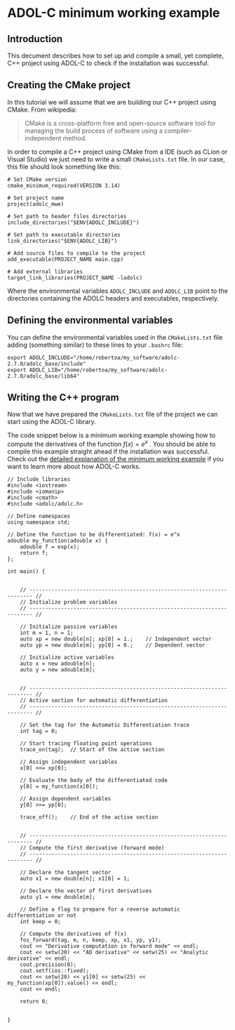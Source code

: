 
# ADOL-C minimum working example


## Introduction

This decument describes how to set up and compile a small, yet complete, C++ project using ADOL-C to check if the installation was successful.

## Creating the CMake project

In this tutorial we will assume that we are building our C++ project using CMake. From wikipedia:

> CMake is a cross-platform free and open-source software tool for managing the build process of software using a compiler-independent method.

In order to compile a C++ project using CMake from a IDE (such as CLion or Visual Studio) we just need to write a small `CMakeLists.txt` file. In our case, this file should look something like this:


	# Set CMake version
	cmake_minimum_required(VERSION 3.14)

	# Set project name
	project(adolc_mwe)

	# Set path to header files directories
	include_directories("$ENV{ADOLC_INCLUDE}")

	# Set path to executable directories
	link_directories("$ENV{ADOLC_LIB}")

	# Add source files to compile to the project
	add_executable(PROJECT_NAME main.cpp)

	# Add external libraries
	target_link_libraries(PROJECT_NAME -ladolc)



Where the environmental variables `ADOLC_INCLUDE` and `ADOLC_LIB` point to the directories containing the ADOLC headers and executables, respectively.


## Defining the environmental variables
You can define the environmental variables used in the `CMakeLists.txt` file adding (something similar) to these lines to your `.bashrc` file:


	export ADOLC_INCLUDE="/home/robertoa/my_software/adolc-2.7.0/adolc_base/include"
	export ADOLC_LIB="/home/robertoa/my_software/adolc-2.7.0/adolc_base/lib64"


## Writing the C++ program

Now that we have prepared the `CMakeLists.txt` file of the project we can start using the ADOL-C library.

The code snippet below is a minimum working example showing how to compute the derivatives of the function $f(x)=e^{x}$ .
You should be able to compile this example straight ahead if the installation was successful.
Check out the [detailed explanation of the minimum working example](./adolc_minimum_working_example_explanation.md) if you want to learn more about how ADOL-C works. 


	// Include libraries
	#include <iostream>
	#include <iomanip>
	#include <cmath>
	#include <adolc/adolc.h>

	// Define namespaces
	using namespace std;

	// Define the function to be differentiated: f(x) = e^x
	adouble my_function(adouble x) {
	    adouble f = exp(x);
	    return f;
	};

	int main() {


	    // ----------------------------------------------------------------------- //
	    // Initialize problem variables
	    // ----------------------------------------------------------------------- //

	    // Initialize passive variables
	    int m = 1, n = 1;
	    auto xp = new double[n]; xp[0] = 1.;    // Independent vector
	    auto yp = new double[m]; yp[0] = 0.;    // Dependent vector

	    // Initialize active variables
	    auto x = new adouble[n];
	    auto y = new adouble[m];


	    // ----------------------------------------------------------------------- //
	    // Active section for automatic differentiation
	    // ----------------------------------------------------------------------- //

	    // Set the tag for the Automatic Differentiation trace
	    int tag = 0;

	    // Start tracing floating point operations
	    trace_on(tag);  // Start of the active section

	    // Assign independent variables
	    x[0] <<= xp[0];

	    // Evaluate the body of the differentiated code
	    y[0] = my_function(x[0]);

	    // Assign dependent variables
	    y[0] >>= yp[0];

	    trace_off();    // End of the active section


	    // ----------------------------------------------------------------------- //
	    // Compute the first derivative (forward mode)
	    // ----------------------------------------------------------------------- //

	    // Declare the tangent vector
	    auto x1 = new double[n]; x1[0] = 1;

	    // Declare the vector of first derivatives
	    auto y1 = new double[m];

	    // Define a flag to prepare for a reverse automatic differentiation or not
	    int keep = 0;

	    // Compute the derivatives of f(x)
	    fos_forward(tag, m, n, keep, xp, x1, yp, y1);
	    cout << "Derivative computation in forward mode" << endl;
	    cout << setw(20) << "AD derivative" << setw(25) << "Analytic derivative" << endl;
	    cout.precision(8);
	    cout.setf(ios::fixed);
	    cout << setw(20) << y1[0] << setw(25) << my_function(xp[0]).value() << endl;
	    cout << endl;

	    return 0;


	}
